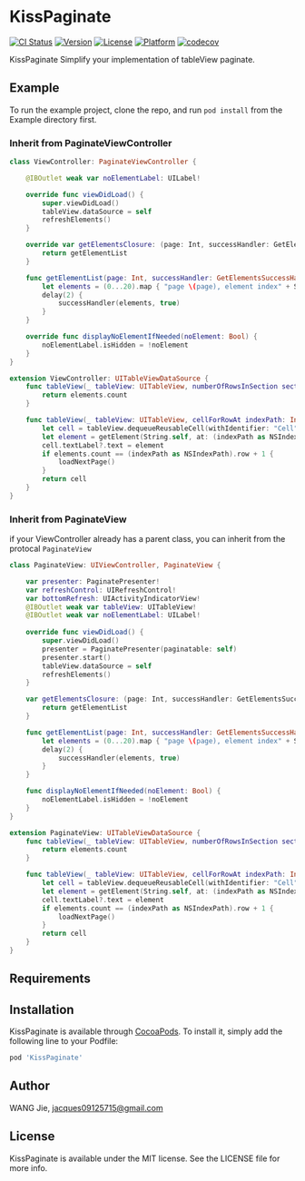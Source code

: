 # KissPaginate

[![CI Status](http://img.shields.io/travis/WANGjieJacques/KissPaginate.svg?style=flat)](https://travis-ci.org/WANGjieJacques/KissPaginate)
[![Version](https://img.shields.io/cocoapods/v/KissPaginate.svg?style=flat)](http://cocoapods.org/pods/KissPaginate)
[![License](https://img.shields.io/cocoapods/l/KissPaginate.svg?style=flat)](http://cocoapods.org/pods/KissPaginate)
[![Platform](https://img.shields.io/cocoapods/p/KissPaginate.svg?style=flat)](http://cocoapods.org/pods/KissPaginate)
[![codecov](https://codecov.io/gh/WANGjieJacques/KissPaginate/branch/master/graph/badge.svg)](https://codecov.io/gh/WANGjieJacques/KissPaginate)

KissPaginate Simplify your implementation of tableView paginate.

## Example

To run the example project, clone the repo, and run `pod install` from the Example directory first.
### Inherit from PaginateViewController
```swift
class ViewController: PaginateViewController {

    @IBOutlet weak var noElementLabel: UILabel!

    override func viewDidLoad() {
        super.viewDidLoad()
        tableView.dataSource = self
        refreshElements()
    }

    override var getElementsClosure: (page: Int, successHandler: GetElementsSuccessHandler, failureHandler: (error: Error) -> Void) -> Void {
        return getElementList
    }

    func getElementList(page: Int, successHandler: GetElementsSuccessHandler, failureHandler: (error: Error) -> Void) {
        let elements = (0...20).map { "page \(page), element index" + String($0) }
        delay(2) {
            successHandler(elements, true)
        }
    }

    override func displayNoElementIfNeeded(noElement: Bool) {
        noElementLabel.isHidden = !noElement
    }
}

extension ViewController: UITableViewDataSource {
    func tableView(_ tableView: UITableView, numberOfRowsInSection section: Int) -> Int {
        return elements.count
    }

    func tableView(_ tableView: UITableView, cellForRowAt indexPath: IndexPath) -> UITableViewCell {
        let cell = tableView.dequeueReusableCell(withIdentifier: "Cell")!
        let element = getElement(String.self, at: (indexPath as NSIndexPath).row)
        cell.textLabel?.text = element
        if elements.count == (indexPath as NSIndexPath).row + 1 {
            loadNextPage()
        }
        return cell
    }
}
```

### Inherit from PaginateView

if your ViewController already has a parent class, you can inherit from the protocal `PaginateView`

```swift  
class PaginateView: UIViewController, PaginateView {

    var presenter: PaginatePresenter!
    var refreshControl: UIRefreshControl!
    var bottomRefresh: UIActivityIndicatorView!
    @IBOutlet weak var tableView: UITableView!
    @IBOutlet weak var noElementLabel: UILabel!
    
    override func viewDidLoad() {
        super.viewDidLoad()
        presenter = PaginatePresenter(paginatable: self)
        presenter.start()
        tableView.dataSource = self
        refreshElements()
    }

    var getElementsClosure: (page: Int, successHandler: GetElementsSuccessHandler, failureHandler: (error: Error) -> Void) -> Void {
        return getElementList
    }

    func getElementList(page: Int, successHandler: GetElementsSuccessHandler, failureHandler: (error: Error) -> Void) {
        let elements = (0...20).map { "page \(page), element index" + String($0) }
        delay(2) {
            successHandler(elements, true)
        }
    }

    func displayNoElementIfNeeded(noElement: Bool) {
        noElementLabel.isHidden = !noElement
    }
}

extension PaginateView: UITableViewDataSource {
    func tableView(_ tableView: UITableView, numberOfRowsInSection section: Int) -> Int {
        return elements.count
    }

    func tableView(_ tableView: UITableView, cellForRowAt indexPath: IndexPath) -> UITableViewCell {
        let cell = tableView.dequeueReusableCell(withIdentifier: "Cell")!
        let element = getElement(String.self, at: (indexPath as NSIndexPath).row)
        cell.textLabel?.text = element
        if elements.count == (indexPath as NSIndexPath).row + 1 {
            loadNextPage()
        }
        return cell
    }
}

```
## Requirements

## Installation

KissPaginate is available through [CocoaPods](http://cocoapods.org). To install
it, simply add the following line to your Podfile:

```ruby
pod 'KissPaginate'
```

## Author

WANG Jie, jacques09125715@gmail.com

## License

KissPaginate is available under the MIT license. See the LICENSE file for more info.
